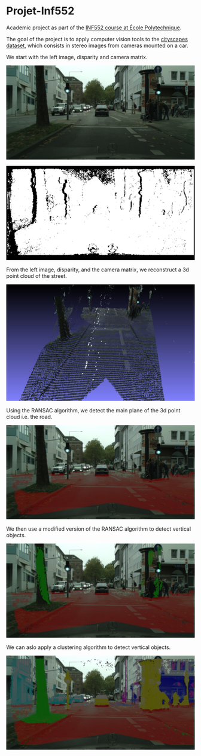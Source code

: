 # Projet-Inf552

Academic project as part of the [INF552 course at École Polytechnique](http://www.enseignement.polytechnique.fr/informatique/INF552/).

The goal of the project is to apply computer vision tools to the [cityscapes dataset](https://www.cityscapes-dataset.com/), which consists in stereo images from cameras mounted on a car.

We start with the left image, disparity and camera matrix.

![Left image](https://raw.githubusercontent.com/lucas-broux/Projet-Inf552/master/reports/final%20report/images/aachen_000029_000019_leftImg8bit.png "Left image")

![Disparity](https://raw.githubusercontent.com/lucas-broux/Projet-Inf552/master/reports/final%20report/images/aachen_000029_000019_disparity.png "Disparity")

From the left image, disparity, and the camera matrix, we reconstruct a 3d point cloud of the street.

![3d point cloud](https://raw.githubusercontent.com/lucas-broux/Projet-Inf552/master/reports/final%20report/images/3dpointcloud02.png "3d point cloud")

Using the RANSAC algorithm, we detect the main plane of the 3d point cloud i.e. the road.

![Road](https://raw.githubusercontent.com/lucas-broux/Projet-Inf552/master/reports/final%20report/images/Result_image_road.jpg "Road")

We then use a modified version of the RANSAC algorithm to detect vertical objects.

![Vertical objects using RANSAC](https://raw.githubusercontent.com/lucas-broux/Projet-Inf552/master/reports/final%20report/images/result_ransac/result_0.jpg "Vertical objects")

We can aslo apply a clustering algorithm to detect vertical objects.

![Vertical objects using clustering](https://raw.githubusercontent.com/lucas-broux/Projet-Inf552/master/reports/final%20report/images/result_clustering/Result_0.jpg "Vertical objects")
